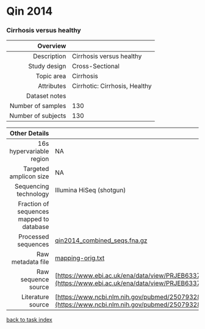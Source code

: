 # Qin 2014
### Cirrhosis versus healthy

| Overview | |
| -------------: |-------------|
| Description      | Cirrhosis versus healthy |
| Study design | Cross-Sectional |
| Topic area | Cirrhosis|
| Attributes | Cirrhotic: Cirrhosis, Healthy|
| Dataset notes | |
| Number of samples | 130|
| Number of subjects | 130|


| Other Details |  |
| -------------: |-------------|
| 16s hypervariable region | NA |
| Targeted amplicon size | NA |
| Sequencing technology | Illumina HiSeq (shotgun) |
| Fraction of sequences mapped to database |  |
| Processed sequences | [qin2014_combined_seqs.fna.gz](https://s3.us-east-2.amazonaws.com/knights-lab/public/MLRepo/fasta/qin2014_combined_seqs.fna.gz) |
| Raw metadata file | [mapping-orig.txt](../../blob/master/datasets/qin2014/mapping-orig.txt) |
| Raw sequence source | [https://www.ebi.ac.uk/ena/data/view/PRJEB6337](https://www.ebi.ac.uk/ena/data/view/PRJEB6337) |
| Literature source | [https://www.ncbi.nlm.nih.gov/pubmed/25079328](https://www.ncbi.nlm.nih.gov/pubmed/25079328) |

[back to task index](../README.md)
